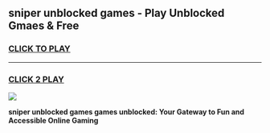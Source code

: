 
## sniper unblocked games - Play Unblocked Gmaes & Free
<h3>
<a href="https://news.freeplayer.one?title=sniper_unblocked_games&ref=23F">CLICK TO PLAY</a></h3>
<hr>

<h3>
<a href="https://news.freeplayer.one?title=sniper_unblocked_games&ref=23F">CLICK 2 PLAY</a>
  
</h3>

<a href="https://news.freeplayer.one?title=sniper_unblocked_games&ref=23F/"><img src="https://clearcache.store/games.png"></a>


**sniper unblocked games games unblocked: Your Gateway to Fun and Accessible Online Gaming**
